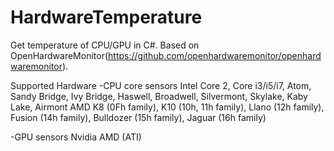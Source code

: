 # HardwareTemperature
Get temperature of CPU/GPU in C#.
Based on OpenHardwareMonitor(https://github.com/openhardwaremonitor/openhardwaremonitor).

Supported Hardware
  -CPU core sensors
   Intel Core 2, Core i3/i5/i7, Atom, Sandy Bridge, Ivy Bridge, Haswell, Broadwell, Silvermont, Skylake, Kaby Lake, Airmont
   AMD K8 (0Fh family), K10 (10h, 11h family), Llano (12h family), Fusion (14h family), Bulldozer (15h family), Jaguar (16h family)

  -GPU sensors
   Nvidia
   AMD (ATI)

